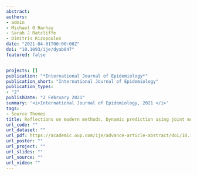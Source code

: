 ```yaml
---
abstract: 
authors:
- admin
- Michael O Harhay
- Sarah J Ratcliffe
- Dimitris Rizopoulos
date: "2021-04-01T00:00:00Z"
doi: "10.1093/ije/dyab047"
featured: false


projects: []
publication: "*International Journal of Epidemiology*"
publication_short: "International Journal of Epidemiology"
publication_types: 
- "2"
publishDate: "2 February 2021"
summary: '<i>International Journal of Epidemiology, 2021 </i>'
tags:
- Source Themes
title: Reflections on modern methods. Dynamic prediction using joint models of longitudinal and time-to-event data.
url_code: ""
url_dataset: ""
url_pdf: https://academic.oup.com/ije/advance-article-abstract/doi/10.1093/ije/dyab047/6174516
url_poster: ""
url_project: ""
url_slides: ""
url_source: ""
url_video: ""
---
```

